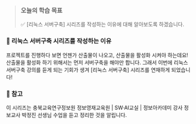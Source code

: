 > ### 오늘의 학습 목표
> ✅ [리눅스 서버구축] 시리즈를 작성하는 이유에 대해 알아보도록 하겠습니다.


### 🥪 리눅스 서버구축 시리즈를 작성하는 이유
프로젝트를 진행하다 보면 언젠가 산출물이 나오고, 산출물을 활성화 시켜야 하는데요!
산출물을 활성화 하기 위해서는 먼저 서버구축을 해야만 합니다. 그래서 이번에 리눅스 서버구축 강의를 듣게 되는 기회가 생겨 [리눅스 서버구축] 시리즈를 연재하게 되었습니다! 

### 🔎 참고

이 시리즈는 충북교육연구정보원 정보영재교육원 | SW·AI교실 | 정보아카데미 강사 정보교사 박정진 선생님 수업을 듣고 정리한 것을 알립니다.